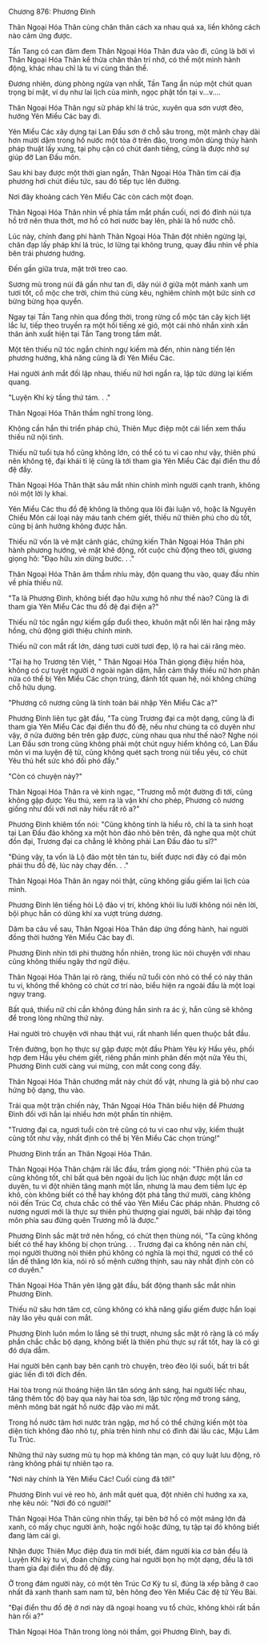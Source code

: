 




Chương 876: Phương Đình


Thân Ngoại Hóa Thân cùng chân thân cách xa nhau quá xa, liền không cách nào cảm ứng được.

Tần Tang có can đảm đem Thân Ngoại Hóa Thân đưa vào đi, cũng là bởi vì Thân Ngoại Hóa Thân kế thừa chân thân trí nhớ, có thể một mình hành động, khác nhau chỉ là tu vi cùng thân thể.

Đương nhiên, dùng phòng ngừa vạn nhất, Tần Tang ẩn núp một chút quan trọng bí mật, ví dụ như lai lịch của mình, ngọc phật tồn tại v...v....

Thân Ngoại Hóa Thân ngự sử pháp khí lá trúc, xuyên qua sơn vượt đèo, hướng Yên Miểu Các bay đi.

Yên Miểu Các xây dựng tại Lan Đấu sơn ở chỗ sâu trong, một mảnh chạy dài hơn mười dặm trong hồ nước một tòa ở trên đảo, trong môn dùng thủy hành pháp thuật lấy xưng, tại phụ cận có chút danh tiếng, cũng là được nhờ sự giúp đỡ Lan Đấu môn.

Sau khi bay được một thời gian ngắn, Thân Ngoại Hóa Thân tìm cái địa phương hơi chút điều tức, sau đó tiếp tục lên đường.

Nơi đây khoảng cách Yên Miểu Các còn cách một đoạn.

Thân Ngoại Hóa Thân nhìn về phía tầm mắt phần cuối, nơi đó đỉnh núi tựa hồ trở nên thưa thớt, mơ hồ có hơi nước bay lên, phải là hồ nước chỗ.

Lúc này, chính đang phi hành Thân Ngoại Hóa Thân đột nhiên ngừng lại, chân đạp lấy pháp khí lá trúc, lơ lửng tại không trung, quay đầu nhìn về phía bên trái phương hướng.

Đến gần giữa trưa, mặt trời treo cao.

Sương mù trong núi đã gần như tan đi, dãy núi ở giữa một mảnh xanh um tươi tốt, cổ mộc che trời, chim thú cùng kêu, nghiêm chỉnh một bức sinh cơ bừng bừng họa quyển.

Ngay tại Tần Tang nhìn qua đồng thời, trong rừng cổ mộc tán cây kịch liệt lắc lư, tiếp theo truyền ra một hồi tiếng xé gió, một cái nhỏ nhắn xinh xắn thân ảnh xuất hiện tại Tần Tang trong tầm mắt.

Một tên thiếu nữ tóc ngắn chính ngự kiếm mà đến, nhìn nàng tiến lên phương hướng, khả năng cũng là đi Yên Miểu Các.

Hai người ánh mắt đối lập nhau, thiếu nữ hơi ngẩn ra, lập tức dừng lại kiếm quang.

"Luyện Khí kỳ tầng thứ tám. . ."

Thân Ngoại Hóa Thân thầm nghĩ trong lòng.

Không cần hắn thi triển pháp chú, Thiên Mục điệp một cái liền xem thấu thiếu nữ nội tình.

Thiếu nữ tuổi tựa hồ cũng không lớn, có thể có tu vi cao như vậy, thiên phú nên không tệ, đại khái tỉ lệ cũng là tới tham gia Yên Miểu Các đại điển thu đồ đệ đấy.

Thân Ngoại Hóa Thân thật sâu mắt nhìn chính mình người cạnh tranh, không nói một lời ly khai.

Yên Miểu Các thu đồ đệ không là thông qua lôi đài luận võ, hoặc là Nguyên Chiếu Môn cái loại này máu tanh chém giết, thiếu nữ thiên phú cho dù tốt, cũng bị ảnh hưởng không được hắn.

Thiếu nữ vốn là vẻ mặt cảnh giác, chứng kiến Thân Ngoại Hóa Thân phi hành phương hướng, vẻ mặt khẽ động, rốt cuộc chủ động theo tới, giương giọng hô: "Đạo hữu xin dừng bước. . ."

Thân Ngoại Hóa Thân âm thầm nhíu mày, độn quang thu vào, quay đầu nhìn về phía thiếu nữ.

"Ta là Phương Đình, không biết đạo hữu xưng hô như thế nào? Cũng là đi tham gia Yên Miểu Các thu đồ đệ đại điện a?"

Thiếu nữ tóc ngắn ngự kiếm gấp đuổi theo, khuôn mặt nổi lên hai rặng mây hồng, chủ động giới thiệu chính mình.

Thiếu nữ con mắt rất lớn, dáng tươi cười tươi đẹp, lộ ra hai cái răng mèo.

"Tại hạ họ Trương tên Việt, " Thân Ngoại Hóa Thân giọng điệu hiền hòa, không có cự tuyệt người ở ngoài ngàn dặm, hắn cảm thấy thiếu nữ hơn phân nửa có thể bị Yên Miểu Các chọn trúng, đánh tốt quan hệ, nói không chừng chỗ hữu dụng.

"Phương cô nương cũng là tính toán bái nhập Yên Miểu Các a?"

Phương Đình liên tục gật đầu, "Ta cùng Trương đại ca một dạng, cũng là đi tham gia Yên Miểu Các đại điển thu đồ đệ, nếu như chúng ta có duyên như vậy, ở nửa đường bên trên gặp được, cùng nhau qua như thế nào? Nghe nói Lan Đấu sơn trong cũng không phải một chút nguy hiểm không có, Lan Đấu môn vì ma luyện đệ tử, cũng không quét sạch trong núi tiểu yêu, có chút Yêu thú hết sức khó đối phó đấy."

"Còn có chuyện này?"

Thân Ngoại Hóa Thân ra vẻ kinh ngạc, "Trương mỗ một đường đi tới, cũng không gặp được Yêu thú, xem ra là vận khí cho phép, Phương cô nương giống như đối với nơi này hiểu rất rõ a?"

Phương Đình khiêm tốn nói: "Cũng không tính là hiểu rõ, chỉ là ta sinh hoạt tại Lan Đấu đảo không xa một hòn đảo nhỏ bên trên, đã nghe qua một chút đồn đại, Trương đại ca chẳng lẽ không phải Lan Đấu đảo tu sĩ?"

"Đúng vậy, ta vốn là Lộ đảo một tên tán tu, biết được nơi đây có đại môn phái thu đồ đệ, lúc này chạy đến. . ."

Thân Ngoại Hóa Thân ăn ngay nói thật, cũng không giấu giếm lai lịch của mình.

Phương Đình lên tiếng hỏi Lộ đảo vị trí, không khỏi líu lưỡi không nói nên lời, bội phục hắn có dũng khí xa vượt trùng dương.

Dăm ba câu về sau, Thân Ngoại Hóa Thân đáp ứng đồng hành, hai người đồng thời hướng Yên Miểu Các bay đi.

Phương Đình nhìn tới phi thường hồn nhiên, trong lúc nói chuyện với nhau cũng không thiếu ngây thơ ngữ điệu.

Thân Ngoại Hóa Thân lại rõ ràng, thiếu nữ tuổi còn nhỏ có thể có này thân tu vi, không thể không có chút cơ trí nào, biểu hiện ra ngoài đầu là một loại ngụy trang.

Bất quá, thiếu nữ chỉ cần không đúng hắn sinh ra ác ý, hắn cũng sẽ không để trong lòng những thứ này.

Hai người trò chuyện với nhau thật vui, rất nhanh liền quen thuộc bắt đầu.

Trên đường, bọn họ thực sự gặp được một đầu Phàm Yêu kỳ Hầu yêu, phối hợp đem Hầu yêu chém giết, riêng phần mình phân đến một nửa Yêu thi, Phương Đình cười càng vui mừng, con mắt cong cong đấy.

Thân Ngoại Hóa Thân chướng mắt này chút đồ vật, nhưng là giả bộ như cao hứng bộ dạng, thu vào.

Trải qua một trận chiến này, Thân Ngoại Hóa Thân biểu hiện để Phương Đình đối với hắn lại nhiều hơn một phần tín nhiệm.

"Trương đại ca, ngươi tuổi còn trẻ cũng có tu vi cao như vậy, kiếm thuật cũng tốt như vậy, nhất định có thể bị Yên Miểu Các chọn trúng!"

Phương Đình trấn an Thân Ngoại Hóa Thân.

Thân Ngoại Hóa Thân chậm rãi lắc đầu, trầm giọng nói: "Thiên phú của ta cũng không tốt, chỉ bất quá bên ngoài du lịch lúc nhận được một lần cơ duyên, tu vi đột nhiên tăng mạnh một lần, nhưng là mau đem tiềm lực ép khô, còn không biết có thể hay không đột phá tầng thứ mười, càng không nói đến Trúc Cơ, chưa chắc có thể vào Yên Miểu Các pháp nhãn. Phương cô nương ngươi mới là thực sự thiên phú thượng giai người, bái nhập đại tông môn phía sau đừng quên Trương mỗ là được."

Phương Đình sắc mặt trở nên hồng, có chút thẹn thùng nói, "Ta cũng không biết có thể hay không bị chọn trúng. . . Trương đại ca không nên nản chí, mọi người thường nói thiên phú không có nghĩa là mọi thứ, ngươi có thể có lần đề thăng lớn kia, nói rõ số mệnh cường thịnh, sau này nhất định còn có cơ duyên."

Thân Ngoại Hóa Thân yên lặng gật đầu, bất động thanh sắc mắt nhìn Phương Đình.

Thiếu nữ sâu hơn tâm cơ, cũng không có khả năng giấu giếm được hắn loại này lão yêu quái con mắt.

Phương Đình luôn mồm lo lắng sẽ thi trượt, nhưng sắc mặt rõ ràng là có mấy phần chắc chắc bộ dạng, không biết là thiên phú thực sự rất tốt, hay là có gì đó dựa dẫm.

Hai người bên cạnh bay bên cạnh trò chuyện, trèo đèo lội suối, bất tri bất giác liền đi tới đích đến.

Hai tòa trong núi thoáng hiện lăn tăn sóng ánh sáng, hai người liếc nhau, tăng thêm tốc độ bay qua này hai tòa sơn, lập tức rộng mở trong sáng, mênh mông bát ngát hồ nước đập vào mi mắt.

Trong hồ nước tâm hơi nước tràn ngập, mơ hồ có thể chứng kiến một tòa diện tích không đảo nhỏ tự, phía trên hình như có đình đài lầu các, Mậu Lâm Tu Trúc.

Những thứ này sương mù tụ họp mà không tản mạn, có quy luật lưu động, rõ ràng không phải tự nhiên tạo ra.

"Nơi này chính là Yên Miểu Các! Cuối cùng đã tới!"

Phương Đình vui vẻ reo hò, ánh mắt quét qua, đột nhiên chỉ hướng xa xa, nhẹ kêu nói: "Nơi đó có người!"

Thân Ngoại Hóa Thân cũng nhìn thấy, tại bên bờ hồ có một mảng lớn đá xanh, có mấy chục người ảnh, hoặc ngồi hoặc đứng, tụ tập tại đó không biết đang làm cái gì.

Nhận được Thiên Mục điệp đưa tin mới biết, đám người kia cơ bản đều là Luyện Khí kỳ tu vi, đoán chừng cùng hai người bọn họ một dạng, đều là tới tham gia đại điển thu đồ đệ đấy.

Ở trong đám người này, có một tên Trúc Cơ Kỳ tu sĩ, đúng là xếp bằng ở cao nhất đá xanh thanh sam nam tử, bên hông đeo Yên Miểu Các đệ tử Yêu Bài.

"Đại điển thu đồ đệ ở nơi này dã ngoại hoang vu tổ chức, không khỏi rất bần hàn rồi a?"

Thân Ngoại Hóa Thân trong lòng nói thầm, gọi Phương Đình, bay đi.




